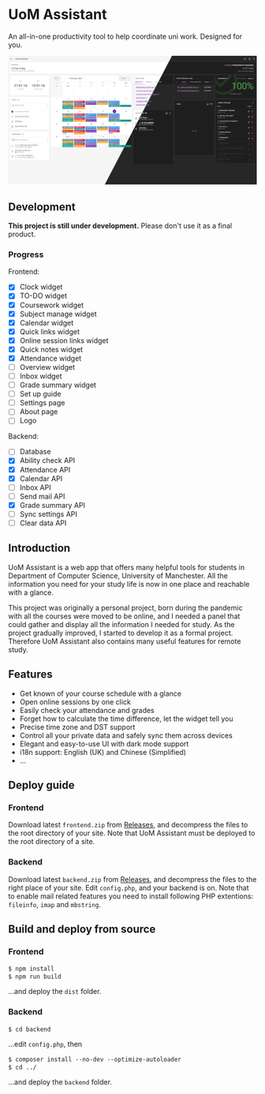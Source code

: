 # UoM Assistant

An all-in-one productivity tool to help coordinate uni work. Designed for you.

![Main Screen](github_assets/main.jpg)

## Development

**This project is still under development.** Please don't use it as a final product.

### Progress

Frontend:

- [x] Clock widget
- [x] TO-DO widget
- [x] Coursework widget
- [x] Subject manage widget
- [x] Calendar widget
- [x] Quick links widget
- [x] Online session links widget
- [x] Quick notes widget
- [x] Attendance widget
- [ ] Overview widget
- [ ] Inbox widget
- [ ] Grade summary widget
- [ ] Set up guide
- [ ] Settings page
- [ ] About page
- [ ] Logo

Backend:

- [ ] Database
- [x] Ability check API
- [x] Attendance API
- [x] Calendar API
- [ ] Inbox API
- [ ] Send mail API
- [x] Grade summary API
- [ ] Sync settings API
- [ ] Clear data API

## Introduction

UoM Assistant is a web app that offers many helpful tools for students in Department of Computer Science, University of Manchester. All the information you need for your study life is now in one place and reachable with a glance.

This project was originally a personal project, born during the pandemic with all the courses were moved to be online, and I needed a panel that could gather and display all the information I needed for study. As the project gradually improved, I started to develop it as a formal project. Therefore UoM Assistant also contains many useful features for remote study.

## Features

- Get known of your course schedule with a glance
- Open online sessions by one click
- Easily check your attendance and grades
- Forget how to calculate the time difference, let the widget tell you
- Precise time zone and DST support
- Control all your private data and safely sync them across devices
- Elegant and easy-to-use UI with dark mode support
- i18n support: English (UK) and Chinese (Simplified)
- ...

## Deploy guide

### Frontend

Download latest `frontend.zip` from [Releases](https://github.com/yrccondor/uom-assistant/releases), and decompress the files to the root directory of your site. Note that UoM Assistant must be deployed to the root directory of a site.

### Backend

Download latest `backend.zip` from [Releases](https://github.com/yrccondor/uom-assistant/releases), and decompress the files to the right place of your site. Edit `config.php`, and your backend is on. Note that to enable mail related features you need to install following PHP extentions: `fileinfo`, `imap` and `mbstring`.

## Build and deploy from source

### Frontend

```
$ npm install
$ npm run build
```

...and deploy the `dist` folder.

### Backend

```
$ cd backend
```

...edit `config.php`, then

```
$ composer install --no-dev --optimize-autoloader
$ cd ../
```

...and deploy the `backend` folder.
